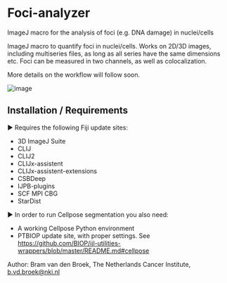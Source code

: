 # Foci-analyzer
ImageJ macro for the analysis of foci (e.g. DNA damage) in nuclei/cells

ImageJ macro to quantify foci in nuclei/cells. Works on 2D/3D images, including multiseries files, as long as all series have the same dimensions etc.
Foci can be measured in two channels, as well as colocalization.

More details on the workflow will follow soon.

![image](https://user-images.githubusercontent.com/68109112/179017837-4946a9ee-2602-4c52-a623-46dca8336c09.png)


## Installation / Requirements
► Requires the following Fiji update sites:
- 3D ImageJ Suite
- CLIJ
- CLIJ2
- CLIJx-assistent
- CLIJx-assistent-extensions
- CSBDeep
- IJPB-plugins
- SCF MPI CBG
- StarDist

► In order to run Cellpose segmentation you also need:
- A working Cellpose Python environment
- PTBIOP update site, with proper settings. See https://github.com/BIOP/ijl-utilities-wrappers/blob/master/README.md#cellpose


Author: Bram van den Broek, The Netherlands Cancer Institute, b.vd.broek@nki.nl
